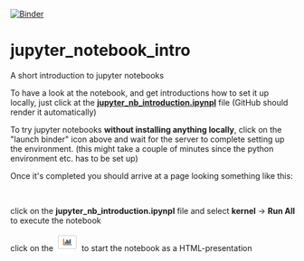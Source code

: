 [![Binder](https://mybinder.org/badge_logo.svg)](https://mybinder.org/v2/gh/raphaelquast/jupyter_notebook_intro/master)


# jupyter_notebook_intro
A short introduction to jupyter notebooks

To have a look at the notebook, and get introductions how to set it up locally, 
just click at the **[jupyter_nb_introduction.ipynpl](jupyter_nb_introduction.ipynpl)** file 
(GitHub should render it automatically)


To try jupyter notebooks **without installing anything locally**, click on the "launch binder" icon above
and wait for the server to complete setting up the environment. 
(this might take a couple of minutes since the python environment etc. has to be set up)

Once it's completed you should arrive at a page looking something like this:

![]()


click on the **jupyter_nb_introduction.ipynpl** file and select **kernel** -> **Run All** to execute the notebook

click on the ![Rise-icon](rise_icon.png) to start the notebook as a HTML-presentation 
